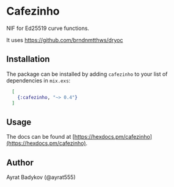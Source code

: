 # Cafezinho

NIF for Ed25519 curve functions.

It uses https://github.com/brndnmtthws/dryoc

## Installation

The package can be installed by adding `cafezinho` to your list of
dependencies in `mix.exs`:

```elixir
  [
    {:cafezinho, "~> 0.4"}
  ]
```

## Usage

The docs can be found at [https://hexdocs.pm/cafezinho](https://hexdocs.pm/cafezinho).

## Author

Ayrat Badykov (@ayrat555)
